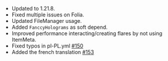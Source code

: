 - Updated to 1.21.8.
- Fixed multiple issues on Folia.
- Updated FileManager usage.
- Added `FanccyHolograms` as soft depend.
- Improved performance interacting/creating flares by not using ItemMeta.
- Fixed typos in pl-PL.yml [#150](https://github.com/Crazy-Crew/CrazyEnvoys/pull/150)
- Added the french translation [#153](https://github.com/Crazy-Crew/CrazyEnvoys/pull/153)